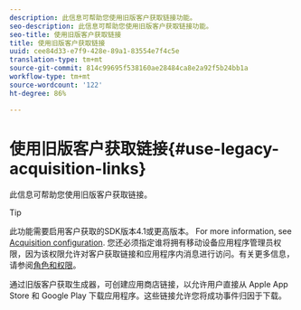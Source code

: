 ```yaml
---
description: 此信息可帮助您使用旧版客户获取链接功能。
seo-description: 此信息可帮助您使用旧版客户获取链接功能。
seo-title: 使用旧版客户获取链接
title: 使用旧版客户获取链接
uuid: cee84d33-e7f9-428e-89a1-83554e7f4c5e
translation-type: tm+mt
source-git-commit: 814c99695f538160ae28484ca8e2a92f5b24bb1a
workflow-type: tm+mt
source-wordcount: '122'
ht-degree: 86%

---
```



# 使用旧版客户获取链接{#use-legacy-acquisition-links}

此信息可帮助您使用旧版客户获取链接。

>[!TIP]
>
>此功能需要启用客户获取的SDK版本4.1或更高版本。 For more information, see [Acquisition configuration](/help/using/acquisition-main/t-enable-acquisition.md). 您还必须指定谁将拥有移动设备应用程序管理员权限，因为该权限允许对客户获取链接和应用程序内消息进行访问。有关更多信息，请参阅[角色和权限](/help/using/gs/c-mob-roles-and-permissions.md)。

通过旧版客户获取生成器，可创建应用商店链接，以允许用户直接从 Apple App Store 和 Google Play 下载应用程序。这些链接允许您将成功事件归因于下载。

